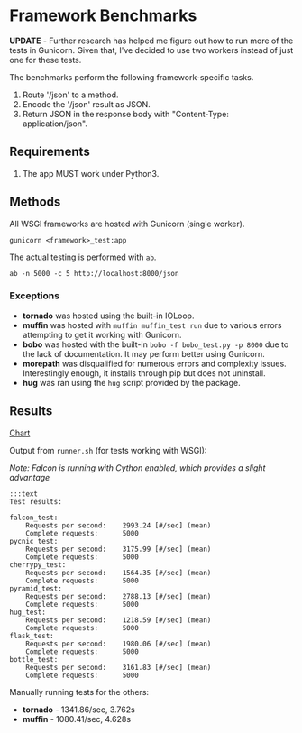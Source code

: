 # Framework Benchmarks

**UPDATE** - Further research has helped me figure out how to run 
more of the tests in Gunicorn. Given that, I've decided to use 
two workers instead of just one for these tests. 



The benchmarks perform the following framework-specific tasks.

1. Route '/json' to a method.
2. Encode the '/json' result as JSON.
3. Return JSON in the response body with "Content-Type: application/json". 

## Requirements

1. The app MUST work under Python3.


## Methods

All WSGI frameworks are hosted with Gunicorn (single worker). 

    gunicorn <framework>_test:app

The actual testing is performed with `ab`. 

    ab -n 5000 -c 5 http://localhost:8000/json

### Exceptions

* **tornado** was hosted using the built-in IOLoop.
* **muffin** was hosted with `muffin muffin_test run` due to various errors attempting to get it working with Gunicorn.
* **bobo** was hosted with the built-in `bobo -f bobo_test.py -p 8000` due to the lack of documentation. It may perform better
    using Gunicorn.
* **morepath** was disqualified for numerous errors and complexity issues. Interestingly enough, it installs through pip but does not uninstall.
* **hug** was ran using the `hug` script provided by the package.

## Results

[Chart](http://pycnic.nullism.com/images/pycnic-bench.png)

Output from `runner.sh` (for tests working with WSGI):

*Note: Falcon is running with Cython enabled, which provides a slight advantage*

    :::text
    Test results:

    falcon_test:
        Requests per second:    2993.24 [#/sec] (mean)
        Complete requests:      5000
    pycnic_test:
        Requests per second:    3175.99 [#/sec] (mean)
        Complete requests:      5000
    cherrypy_test:
        Requests per second:    1564.35 [#/sec] (mean)
        Complete requests:      5000
    pyramid_test:
        Requests per second:    2788.13 [#/sec] (mean)
        Complete requests:      5000
    hug_test:
        Requests per second:    1218.59 [#/sec] (mean)
        Complete requests:      5000
    flask_test:
        Requests per second:    1980.06 [#/sec] (mean)
        Complete requests:      5000
    bottle_test:
        Requests per second:    3161.83 [#/sec] (mean)
        Complete requests:      5000

Manually running tests for the others:

* **tornado** - 1341.86/sec, 3.762s
* **muffin** - 1080.41/sec, 4.628s


